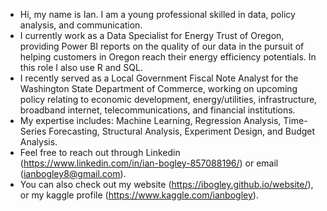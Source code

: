 - Hi, my name is Ian. I am a young professional skilled in data, policy analysis, and communication.
- I currently work as a Data Specialist for Energy Trust of Oregon, providing Power BI reports on the quality of our data in the pursuit of helping customers in Oregon reach their energy efficiency potentials. In this role I also use R and SQL.
- I  recently served as a Local Government Fiscal Note Analyst for the Washington State Department of Commerce, working on upcoming policy relating to economic development, energy/utilities, infrastructure, broadband internet, telecommunications, and financial institutions.
- My expertise includes: Machine Learning, Regression Analysis, Time-Series Forecasting, Structural Analysis, Experiment Design, and Budget Analysis.
- Feel free to reach out through Linkedin (https://www.linkedin.com/in/ian-bogley-857088196/) or email (ianbogley8@gmail.com).
- You can also check out my website (https://ibogley.github.io/website/), or my kaggle profile (https://www.kaggle.com/ianbogley).

<!---
ibogley/ibogley is a ✨ special ✨ repository because its `README.md` (this file) appears on your GitHub profile.
You can click the Preview link to take a look at your changes.
--->
